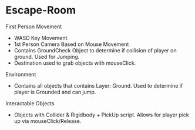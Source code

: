 # Escape-Room

First Person Movement
- WASD Key Movement
- 1st Person Camera Based on Mouse Movement
- Contains GroundCheck Object to determine if collision of player on ground. Used for Jumping.
- Destination used to grab objects with mouseClick. 

Environment
- Contains all objects that contains Layer: Ground. Used to determine if player is Grounded and can jump.

Interactable Objects
- Objects with Collider & Rigidbody + PickUp script. Allows for player pick up via mouseClick/Release.